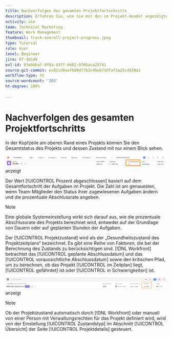 ```yaml
---
title: Nachverfolgen des gesamten Projektfortschritts
description: Erfahren Sie, wie Sie mit den im Projekt-Header angezeigten Informationen den Gesamtfortschritt und den Zustand des Projekts nachverfolgen können.
activity: use
team: Technical Marketing
feature: Work Management
thumbnail: track-overall-project-progress.jpeg
type: Tutorial
role: User
level: Beginner
jira: KT-10149
exl-id: 03ebbbaf-0f8a-43ff-b682-9766aca25741
source-git-commit: ec82cd0aafb89df7b3c46eb716faf3a25cd438a2
workflow-type: ht
source-wordcount: '203'
ht-degree: 100%

---
```


# Nachverfolgen des gesamten Projektfortschritts

In der Kopfzeile am oberen Rand eines Projekts können Sie den Gesamtstatus des Projekts und dessen Zustand mit nur einem Blick sehen.

![Projekt-Header, der [!UICONTROL Prozent abgeschlossen]](assets/planner-fund-percent-complete.png) anzeigt

Der Wert [!UICONTROL Prozent abgeschlossen] basiert auf dem Gesamtfortschritt der Aufgaben im Projekt. Die Zahl ist am genauesten, wenn Team-Mitglieder den Status ihrer zugewiesenen Aufgaben ändern und die prozentuale Abschlussrate angeben.

>[!NOTE]
>
>Eine globale Systemeinstellung wirkt sich darauf aus, wie die prozentuale Abschlussrate des Projekts berechnet wird, entweder auf der Grundlage von Dauern oder auf geplanten Stunden der Aufgaben.

Der [!UICONTROL Projektzustand] wird als der „Gesundheitszustand des Projektzeitplans“ bezeichnet. Es gibt eine Reihe von Faktoren, die bei der Berechnung des Zustands zu berücksichtigen sind. [!DNL Workfront] betrachtet das [!UICONTROL geplante Abschlussdatum] und das [!UICONTROL voraussichtliche Abschlussdatum] sowie den kritischen Pfad, um zu berechnen, ob das Projekt [!UICONTROL im Zeitplan] liegt, [!UICONTROL gefährdet] ist oder [!UICONTROL in Schwierigkeiten] ist.

![Projekt-Header, der den [!UICONTROL Zustand]](assets/planner-fund-condition.png) anzeigt

>[!NOTE]
>
>Ob der Projektzustand automatisch durch [!DNL Workfront] oder manuell von einer Person mit Verwaltungsrechten für das Projekt definiert wird, wird von der Einstellung [!UICONTROL Zustandstyp] im Abschnitt [!UICONTROL Übersicht] der Seite [!UICONTROL Projektdetails] gesteuert.

<!---
learn more urls
Project percent complete overview
Overview of project condition and condition type
--->
